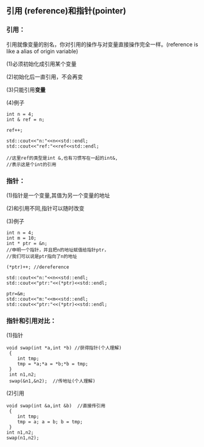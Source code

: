 ## 引用 \(reference\)和指针\(pointer\)

### 引用：

引用就像变量的别名，你对引用的操作与对变量直接操作完全一样。\(reference is like a alias of origin variable\)

\(1\)必须初始化成引用某个变量

\(2\)初始化后一直引用，不会再变

\(3\)只能引用**变量**

\(4\)例子

```
int n = 4;
int & ref = n; 

ref++;

std::cout<<"n:"<<n<<std::endl;
std::cout<<"ref:"<<ref<<std::endl;

//这里ref的类型是int &,也有习惯写在一起的int&,
//表示这是个int的引用
```

### 指针：

\(1\)指针是一个变量,其值为另一个变量的地址

\(2\)和引用不同,指针可以随时改变

\(3\)例子

```
int n = 4;
int m = 10;
int * ptr = &n; 
//申明一个指针，并且把n的地址赋值给指针ptr，
//我们可以说是ptr指向了n的地址

(*ptr)++; //dereference

std::cout<<"n:"<<n<<std::endl;
std::cout<<"ptr:"<<(*ptr)<<std::endl;

ptr=&m;
std::cout<<"m:"<<m<<std::endl;
std::cout<<"ptr:"<<(*ptr)<<std::endl;
```


### 指针和引用对比：

\(1\)指针

```
void swap(int *a,int *b) //获得指针(个人理解)
 { 
    int tmp; 
    tmp = *a;*a = *b;*b = tmp; 
 } 
 int n1,n2; 
 swap(&n1,&n2);  //传地址(个人理解)
```

\(2\)引用

```
void swap(int &a,int &b)  //直接传引用
 { 
    int tmp; 
    tmp = a; a = b; b = tmp; 
 } 
int n1,n2; 
swap(n1,n2);
```



